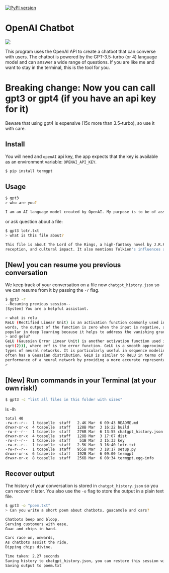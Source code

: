 [![PyPI version](https://badge.fury.io/py/termgpt.svg)](https://badge.fury.io/py/termgpt)

# OpenAI Chatbot

![](assets/termGPT.gif)

This program uses the OpenAI API to create a chatbot that can converse with users. The chatbot is powered by the GPT-3.5-turbo (or 4) language model and can answer a wide range of questions. If you are like me and want to stay in the terminal, this is the tool for you.

# Breaking change: Now you can call gpt3 or gpt4 (if you have an api key for it)
Beware that using gpt4 is expensive (15x more than 3.5-turbo), so use it with care.

## Install
You will need and `openAI` api key, the app expects that the key is available as an environment variable: `OPENAI_API_KEY`.

```bash
$ pip install termgpt
```

## Usage

```bash
$ gpt3 
> who are you?

I am an AI language model created by OpenAI. My purpose is to be of assistance and respond to your queries to the best of my abilities.
```

or ask question about a file:

```bash
$ gpt3 lotr.txt
> what is this file about?

This file is about The Lord of the Rings, a high-fantasy novel by J.R.R. Tolkien. It describes the plot, characters, and setting of the book, as well as its publication history, critical 
reception, and cultural impact. It also mentions Tolkien's influences and the numerous adaptations and derivative works that the novel has inspired.
```

## [New] you can resume you previous conversation

We keep track of your conversation on a file now `chatgpt_history.json` so we can resume from it by passing the `-r` flag.

```bash
$ gpt3 -r
--Resuming previous session--
[System] You are a helpful assistant.

> what is relu
ReLU (Rectified Linear Unit) is an activation function commonly used in deep neural networks. It is defined as f(x) = max(0, x). In other 
words, the output of the function is zero when the input is negative, and equal to the input when the input is positive. ReLU has become 
popular in deep learning because it helps to address the vanishing gradient problem and allows for faster training of neural networks.
> and gelu?
GeLU (Gaussian Error Linear Unit) is another activation function used in deep neural networks. It is defined as f(x) = 0.5 * x * (1 + erf(x /
sqrt(2))), where erf is the error function. GeLU is a smooth approximation of the ReLU function, and has been shown to work well in certain 
types of neural networks. It is particularly useful in sequence modeling tasks such as natural language processing, where the input data 
often has a Gaussian distribution. GeLU is similar to ReLU in terms of its computational efficiency, but can potentially improve the 
performance of a neural network by providing a more accurate representation of the input data.
> 
```


## [New] Run commands in your Terminal (at your own risk!)

```bash
$ gpt3 -c "list all files in this folder with sizes"
```
ls -lh
```
total 40
-rw-r--r--  1 tcapelle  staff   2.4K Mar  6 09:43 README.md
drwxr-xr-x  4 tcapelle  staff   128B Mar  3 16:22 build
-rw-r--r--  1 tcapelle  staff   276B Mar  6 13:55 chatgpt_history.json
drwxr-xr-x  4 tcapelle  staff   128B Mar  3 17:07 dist
-rw-r--r--  1 tcapelle  staff    51B Mar  3 15:33 key
-rw-r--r--  1 tcapelle  staff   2.5K Mar  3 16:40 lotr.txt
-rw-r--r--  1 tcapelle  staff   955B Mar  3 18:17 setup.py
drwxr-xr-x  6 tcapelle  staff   192B Mar  6 09:00 termgpt
drwxr-xr-x  8 tcapelle  staff   256B Mar  6 08:34 termgpt.egg-info
```

## Recover output

The history of your conversation is stored in `chatgpt_history.json` so you can recover it later. You also use the `-o` flag to store the output in a plain text file.

```bash
$ gpt3 -o "poem.txt"
> Can you write a short poem about chatbots, guacamole and cars?

Chatbots beep and bloop,
Serving customers with ease,
Guac and chips in hand.

Cars race on, onwards,
As chatbots assist the ride,
Dipping chips divine.

Time taken: 2.27 seconds
Saving history to chatgpt_history.json, you can restore this session with `--resume`
Saving output to poem.txt
```

